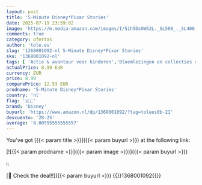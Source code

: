 ```yaml
---
layout: post
title: '5-Minute Disney*Pixar Stories'
date: 2025-07-19 23:59:02
image: 'https://m.media-amazon.com/images/I/51h5DsOW52L._SL500_._SL400_.jpg'
comments: true
category: ofertas
author: 'tole.es'
slug: '1368001092-nl 5-Minute Disney*Pixar Stories'
sku: '1368001092-nl'
tags: [ 'Actie & avontuur voor kinderen','Bloemlezingen en collecties van sprookjes, volksverhalen en mythen voor kinderen','Boeken','Engelstalige boeken','Featured Categories','Fictie over vriendschap voor kinderen','Kinderboeken','Kinderboeken fictie over opgroeien en het leven','Kinderboeken opgroeien & seksualiteit','Kinderboeken over bedtijd en dromen','Kinderboeken over gezondheid','Kinderboeken over slaap','Kinderboeken over vriendschap','Kinderboeken over vriendschap, sociale vaardigheden & school','Korte verhalen voor kinderen','Literatuur & fictie voor kinderen','Sprookjes, legenden & mythes voor kinderen','disney','🇳🇱', ]
actualPrice: 8.99 EUR
currency: EUR
price: 8.99
comparePrice: 12.53 EUR
prodname: '5-Minute Disney*Pixar Stories'
country: 'nl'
flag: '🇳🇱'
brand: 'Disney'
buyurl: 'https://www.amazon.nl/dp/1368001092/?tag=tolees0b-21'
descuento: '28.25'
average: '8.00555555555557'
---
```


You've got [{{< param title >}}]({{< param buyurl >}}) at the following link:

[![{{< param prodname >}}]({{< param image >}})]({{< param buyurl >}})

ℹ️:


[🛒 Check the deal!!]({{< param buyurl >}})
{{<world>}}1368001092{{</world>}}
